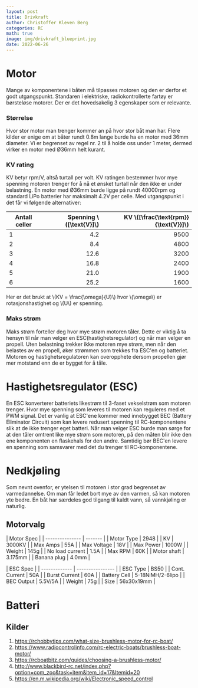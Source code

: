 ```yaml
---
layout: post
title: Drivkraft
author: Christoffer Kleven Berg
categories: RC
math: true
image: img/drivkraft_blueprint.jpg
date: 2022-06-26
---
```


# Motor

Mange av komponentene i båten må tilpasses motoren og den er derfor et godt utgangspunkt. Standaren i elektriske, radiokontrollerte fartøy er børsteløse motorer. Der er det hovedsakelig 3 egenskaper som er relevante.

### Størrelse

Hvor stor motor man trenger kommer an på hvor stor båt man har. Flere kilder er enige om at båter rundt 0.8m lange burde ha en motor med 36mm diameter. Vi er begrenset av regel nr. 2 til å holde oss under 1 meter, dermed virker en motor med Ø36mm helt kurant.

### KV rating

KV betyr rpm/V, altså turtall per volt. KV ratingen bestemmer hvor mye spenning motoren trenger for å nå et ønsket turtall når den ikke er under belastning. En motor med Ø36mm burde ligge på rundt 40000rpm og standard LiPo batterier har maksimalt 4.2V per celle. Med utgangspunkt i det får vi følgende alternativer:

| Antall celler | Spenning \\([\text{V}]\\) | KV \\([\frac{\text{rpm}}{\text{V}}]\\) |
| ------------- | ------------------------: | -------------------------------------: |
| 1             |                       4.2 |                                   9500 |
| 2             |                       8.4 |                                   4800 |
| 3             |                      12.6 |                                   3200 |
| 4             |                      16.8 |                                   2400 |
| 5             |                      21.0 |                                   1900 |
| 6             |                      25.2 |                                   1600 |

Her er det brukt at \\(KV = \frac{\omega}{U}\\) hvor \\(\omega\\) er rotasjonshastighet og \\(U\\) er spenning.

### Maks strøm

Maks strøm forteller deg hvor mye strøm motoren tåler. Dette er viktig å ta hensyn til når man velger en ESC(hastighetsregulator) og når man velger en propell. Uten belastning trekker ikke motoren mye strøm, men når den belastes av en propell, øker strømmen som trekkes fra ESC'en og batteriet. Motoren og hastighetsregulatoren kan overopphete dersom propellen gjør mer motstand enn de er bygget for å tåle.

# Hastighetsregulator (ESC)

En ESC konverterer batteriets likestrøm til 3-faset vekselstrøm som motoren trenger. Hvor mye spenning som leveres til motoren kan reguleres med et PWM signal. Det er vanlig at ESC'ene kommer med innebygget BEC (Battery Eliminator Circuit) som kan levere redusert spenning til RC-komponentene slik at de ikke trenger eget batteri. Når man velger ESC burde man sørge for at den tåler omtrent like mye strøm som motoren, på den måten blir ikke den ene komponenten en flaskehals for den andre. Samtidig bør BEC'en levere en spenning som samsvarer med det du trenger til RC-komponentene.

# Nedkjøling

Som nevnt ovenfor, er ytelsen til motoren i stor grad begrenset av varmedannelse. Om man får ledet bort mye av den varmen, så kan motoren yte bedre. En båt har særdeles god tilgang til kaldt vann, så vannkjøling er naturlig.

## Motorvalg

| Motor Spec      |
| --------------- | ------- |
| Motor Type      | 2948    |
| KV              | 3000KV  |
| Max Amps        | 55A     |
| Max Voltage     | 18V     |
| Max Power       | 1000W   |
| Weight          | 145g    |
| No load current | 1.5A    |
| Max RPM         | 60K     |
| Motor shaft     | 3.175mm |
| Banana plug     | 4.0mm   |

| ESC Spec      |
| ------------- | ---------------- |
| ESC Type      | BS50             |
| Cont. Current | 50A              |
| Burst Current | 60A              |
| Battery Cell  | 5-18NiMH/2-6lipo |
| BEC Output    | 5.5V/5A          |
| Weight        | 75g              |
| Size          | 56x30x19mm       |

# Batteri

## Kilder

1. https://rchobbytips.com/what-size-brushless-motor-for-rc-boat/
2. https://www.radiocontrolinfo.com/rc-electric-boats/brushless-boat-motor/
3. https://rcboatbitz.com/guides/choosing-a-brushless-motor/
4. http://www.blackbird-rc.net/index.php?option=com_zoo&task=item&item_id=17&Itemid=20
5. https://en.m.wikipedia.org/wiki/Electronic_speed_control
